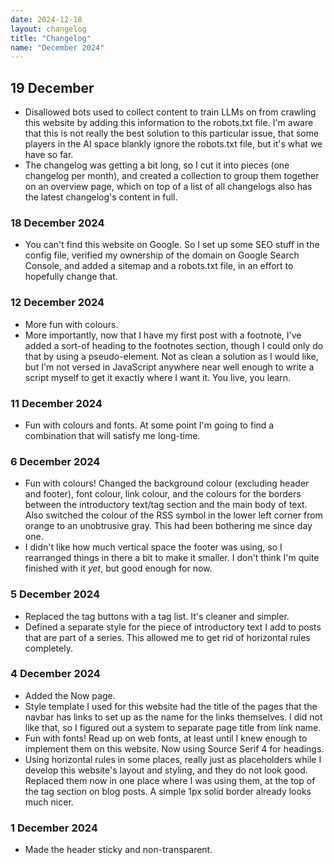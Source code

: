 ```yaml
---
date: 2024-12-18
layout: changelog
title: "Changelog"
name: "December 2024"
---
```


## 19 December
- Disallowed bots used to collect content to train LLMs on from crawling this website by adding this information to the robots.txt file. I'm aware that this is not really the best solution to this particular issue, that some players in the AI space blankly ignore the robots.txt file, but it's what we have so far.
- The changelog was getting a bit long, so I cut it into pieces (one changelog per month), and created a collection to group them together on an overview page, which on top of a list of all changelogs also has the latest changelog's content in full.

### 18 December 2024
- You can't find this website on Google. So I set up some SEO stuff in the config file, verified my ownership of the domain on Google Search Console, and added a sitemap and a robots.txt file, in an effort to hopefully change that.

### 12 December 2024
- More fun with colours.
- More importantly, now that I have my first post with a footnote, I've added a sort-of heading to the footnotes section, though I could only do that by using a pseudo-element. Not as clean a solution as I would like, but I'm not versed in JavaScript anywhere near well enough to write a script myself to get it exactly where I want it. You live, you learn.

### 11 December 2024
- Fun with colours and fonts. At some point I'm going to find a combination that will satisfy me long-time.

### 6 December 2024
- Fun with colours! Changed the background colour (excluding header and footer), font colour, link colour, and the colours for the borders between the introductory text/tag section and the main body of text. Also switched the colour of the RSS symbol in the lower left corner from orange to an unobtrusive gray. This had been bothering me since day one.
- I didn't like how much vertical space the footer was using, so I rearranged things in there a bit to make it smaller. I don't think I'm quite finished with it _yet_, but good enough for now.

### 5 December 2024
- Replaced the tag buttons with a tag list. It's cleaner and simpler.
- Defined a separate style for the piece of introductory text I add to posts that are part of a series. This allowed me to get rid of horizontal rules completely.

### 4 December 2024
- Added the Now page.
- Style template I used for this website had the title of the pages that the navbar has links to set up as the name for the links themselves. I did not like that, so I figured out a system to separate page title from link name.
- Fun with fonts! Read up on web fonts, at least until I knew enough to implement them on this website. Now using Source Serif 4 for headings.
- Using horizontal rules in some places, really just as placeholders while I develop this website's layout and styling, and they do not look good. Replaced them now in one place where I was using them, at the top of the tag section on blog posts. A simple 1px solid border already looks much nicer.

### 1 December 2024
- Made the header sticky and non-transparent.
